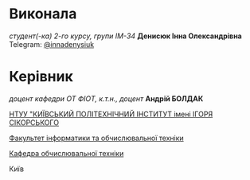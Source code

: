 # Виконала

*студент(-ка) 2-го курсу, групи  IM-34* **Денисюк Інна Олександрівна**\
Telegram: [@innadenysiuk](https://t.me/innadenysiuk)

# Керівник

*доцент кафедри ОТ ФІОТ, к.т.н., доцент* **Андрій БОЛДАК**

[НТУУ "КИЇВСЬКИЙ ПОЛІТЕХНІЧНИЙ ІНСТИТУТ імені ІГОРЯ СІКОРСЬКОГО](https://kpi.ua/)

[Факультет інформатики та обчислювальної техніки](https://fiot.kpi.ua/)

[Кафедра обчислювальної техніки](https://comsys.kpi.ua/)

Київ
